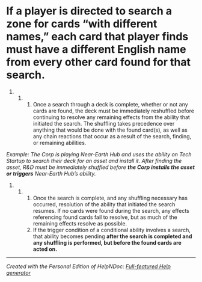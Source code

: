 # If a player is directed to search a zone for cards “with different names,” each card that player finds must have a different English name from every other card found for that search.

1. &nbsp;
   1. &nbsp;
      1. Once a search through a deck is complete, whether or not any cards are found, the deck must be immediately reshuffled before continuing to resolve any remaining effects from the ability that initiated the search. The shuffling takes precedence over anything that would be done with the found card(s), as well as any chain reactions that occur as a result of the search, finding, or remaining abilities.

*Example: The Corp is playing Near-Earth Hub and uses the ability on Tech Startup to search their deck for an asset and install it. After finding the asset, R\&D must be immediately shuffled before **the Corp installs the asset or triggers** Near-Earth Hub’s ability.*

1. &nbsp;
   1. &nbsp;
      1. Once the search is complete, and any shuffling necessary has occurred, resolution of the ability that initiated the search resumes. If no cards were found during the search, any effects referencing found cards fail to resolve, but as much of the remaining effects resolve as possible.
      1. If the trigger condition of a conditional ability involves a search, that ability becomes pending **after the search is completed and any shuffling is performed, but before the found cards are acted on.**


***
_Created with the Personal Edition of HelpNDoc: [Full-featured Help generator](<https://www.helpndoc.com/feature-tour>)_
